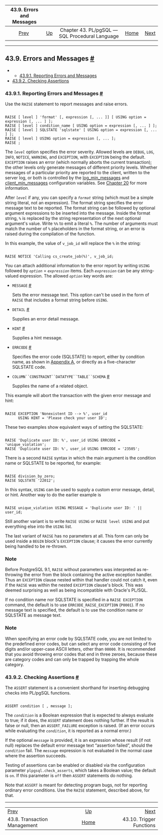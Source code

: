 <!--?xml version="1.0" encoding="UTF-8" standalone="no"?-->

|                     43.9. Errors and Messages                     |                                                                     |                                                |                                                       |                                                          |
| :---------------------------------------------------------------: | :------------------------------------------------------------------ | :--------------------------------------------: | ----------------------------------------------------: | -------------------------------------------------------: |
| [Prev](plpgsql-transactions.html "43.8. Transaction Management")  | [Up](plpgsql.html "Chapter 43. PL/pgSQL — SQL Procedural Language") | Chapter 43. PL/pgSQL — SQL Procedural Language | [Home](index.html "PostgreSQL 17devel Documentation") |  [Next](plpgsql-trigger.html "43.10. Trigger Functions") |

***

## 43.9. Errors and Messages [#](#PLPGSQL-ERRORS-AND-MESSAGES)

  * *   [43.9.1. Reporting Errors and Messages](plpgsql-errors-and-messages.html#PLPGSQL-STATEMENTS-RAISE)
  * [43.9.2. Checking Assertions](plpgsql-errors-and-messages.html#PLPGSQL-STATEMENTS-ASSERT)

### 43.9.1. Reporting Errors and Messages [#](#PLPGSQL-STATEMENTS-RAISE)

Use the `RAISE` statement to report messages and raise errors.

```

RAISE [ level ] 'format' [, expression [, ... ]] [ USING option = expression [, ... ] ];
RAISE [ level ] condition_name [ USING option = expression [, ... ] ];
RAISE [ level ] SQLSTATE 'sqlstate' [ USING option = expression [, ... ] ];
RAISE [ level ] USING option = expression [, ... ];
RAISE ;
```

The *`level`* option specifies the error severity. Allowed levels are `DEBUG`, `LOG`, `INFO`, `NOTICE`, `WARNING`, and `EXCEPTION`, with `EXCEPTION` being the default. `EXCEPTION` raises an error (which normally aborts the current transaction); the other levels only generate messages of different priority levels. Whether messages of a particular priority are reported to the client, written to the server log, or both is controlled by the [log\_min\_messages](runtime-config-logging.html#GUC-LOG-MIN-MESSAGES) and [client\_min\_messages](runtime-config-client.html#GUC-CLIENT-MIN-MESSAGES) configuration variables. See [Chapter 20](runtime-config.html "Chapter 20. Server Configuration") for more information.

After *`level`* if any, you can specify a *`format`* string (which must be a simple string literal, not an expression). The format string specifies the error message text to be reported. The format string can be followed by optional argument expressions to be inserted into the message. Inside the format string, `%` is replaced by the string representation of the next optional argument's value. Write `%%` to emit a literal `%`. The number of arguments must match the number of `%` placeholders in the format string, or an error is raised during the compilation of the function.

In this example, the value of `v_job_id` will replace the `%` in the string:

```

RAISE NOTICE 'Calling cs_create_job(%)', v_job_id;
```

You can attach additional information to the error report by writing `USING` followed by *`option`* = *`expression`* items. Each *`expression`* can be any string-valued expression. The allowed *`option`* key words are:

* `MESSAGE` [#](#RAISE-USING-OPTION-MESSAGE)

    Sets the error message text. This option can't be used in the form of `RAISE` that includes a format string before `USING`.

* `DETAIL` [#](#RAISE-USING-OPTION-DETAIL)

    Supplies an error detail message.

* `HINT` [#](#RAISE-USING-OPTION-HINT)

    Supplies a hint message.

* `ERRCODE` [#](#RAISE-USING-OPTION-ERRCODE)

    Specifies the error code (SQLSTATE) to report, either by condition name, as shown in [Appendix A](errcodes-appendix.html "Appendix A. PostgreSQL Error Codes"), or directly as a five-character SQLSTATE code.

* `COLUMN``CONSTRAINT``DATATYPE``TABLE``SCHEMA` [#](#RAISE-USING-OPTION-COLUMN)

    Supplies the name of a related object.

This example will abort the transaction with the given error message and hint:

```

RAISE EXCEPTION 'Nonexistent ID --> %', user_id
      USING HINT = 'Please check your user ID';
```

These two examples show equivalent ways of setting the SQLSTATE:

```

RAISE 'Duplicate user ID: %', user_id USING ERRCODE = 'unique_violation';
RAISE 'Duplicate user ID: %', user_id USING ERRCODE = '23505';
```

There is a second `RAISE` syntax in which the main argument is the condition name or SQLSTATE to be reported, for example:

```

RAISE division_by_zero;
RAISE SQLSTATE '22012';
```

In this syntax, `USING` can be used to supply a custom error message, detail, or hint. Another way to do the earlier example is

```

RAISE unique_violation USING MESSAGE = 'Duplicate user ID: ' || user_id;
```

Still another variant is to write `RAISE USING` or `RAISE level USING` and put everything else into the `USING` list.

The last variant of `RAISE` has no parameters at all. This form can only be used inside a `BEGIN` block's `EXCEPTION` clause; it causes the error currently being handled to be re-thrown.

### Note

Before PostgreSQL 9.1, `RAISE` without parameters was interpreted as re-throwing the error from the block containing the active exception handler. Thus an `EXCEPTION` clause nested within that handler could not catch it, even if the `RAISE` was within the nested `EXCEPTION` clause's block. This was deemed surprising as well as being incompatible with Oracle's PL/SQL.

If no condition name nor SQLSTATE is specified in a `RAISE EXCEPTION` command, the default is to use `ERRCODE_RAISE_EXCEPTION` (`P0001`). If no message text is specified, the default is to use the condition name or SQLSTATE as message text.

### Note

When specifying an error code by SQLSTATE code, you are not limited to the predefined error codes, but can select any error code consisting of five digits and/or upper-case ASCII letters, other than `00000`. It is recommended that you avoid throwing error codes that end in three zeroes, because these are category codes and can only be trapped by trapping the whole category.

### 43.9.2. Checking Assertions [#](#PLPGSQL-STATEMENTS-ASSERT)

The `ASSERT` statement is a convenient shorthand for inserting debugging checks into PL/pgSQL functions.

```

ASSERT condition [ , message ];
```

The *`condition`* is a Boolean expression that is expected to always evaluate to true; if it does, the `ASSERT` statement does nothing further. If the result is false or null, then an `ASSERT_FAILURE` exception is raised. (If an error occurs while evaluating the *`condition`*, it is reported as a normal error.)

If the optional *`message`* is provided, it is an expression whose result (if not null) replaces the default error message text “assertion failed”, should the *`condition`* fail. The *`message`* expression is not evaluated in the normal case where the assertion succeeds.

Testing of assertions can be enabled or disabled via the configuration parameter `plpgsql.check_asserts`, which takes a Boolean value; the default is `on`. If this parameter is `off` then `ASSERT` statements do nothing.

Note that `ASSERT` is meant for detecting program bugs, not for reporting ordinary error conditions. Use the `RAISE` statement, described above, for that.

***

|                                                                   |                                                                     |                                                          |
| :---------------------------------------------------------------- | :-----------------------------------------------------------------: | -------------------------------------------------------: |
| [Prev](plpgsql-transactions.html "43.8. Transaction Management")  | [Up](plpgsql.html "Chapter 43. PL/pgSQL — SQL Procedural Language") |  [Next](plpgsql-trigger.html "43.10. Trigger Functions") |
| 43.8. Transaction Management                                      |        [Home](index.html "PostgreSQL 17devel Documentation")        |                                 43.10. Trigger Functions |
